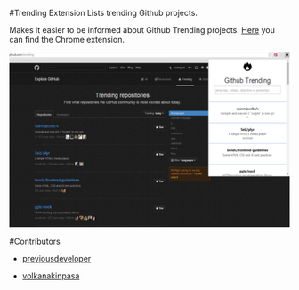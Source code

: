 #Trending Extension
Lists trending Github projects.

Makes it easier to be informed about Github Trending projects.
[Here](https://chrome.google.com/webstore/detail/github-trending-projects/mckfdhpcippjoljnpfnkjgjbmnnlelia) you can find the Chrome extension.


![Alt text](/images/general.png)

#Contributors
* [previousdeveloper](https://github.com/previousdeveloper)

* [volkanakinpasa](https://github.com/volkanakinpasa)
